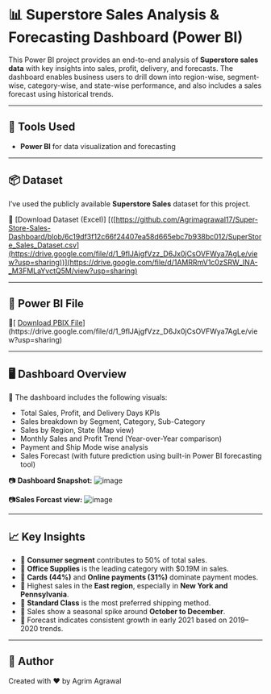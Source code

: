 # 📊 Superstore Sales Analysis & Forecasting Dashboard (Power BI)

This Power BI project provides an end-to-end analysis of **Superstore sales data** with key insights into sales, profit, delivery, and forecasts. The dashboard enables business users to drill down into region-wise, segment-wise, category-wise, and state-wise performance, and also includes a sales forecast using historical trends.

---

## 🧰 Tools Used
- **Power BI** for data visualization and forecasting

---

## 📦 Dataset
I’ve used the publicly available **Superstore Sales** dataset for this project.

🔗 [Download Dataset (Excel)]
[([https://github.com/Agrimagrawal17/Super-Store-Sales-Dashboard/blob/6c19df3f12c66f24407ea58d665ebc7b938bc012/SuperStore_Sales_Dataset.csv](https://drive.google.com/file/d/1_9flJAjgfVzz_D6Jx0jCsOVFWya7AgLe/view?usp=sharing))](https://drive.google.com/file/d/1AMRRmV1c0zSRW_INA-_M3FMLaYvctQ5M/view?usp=sharing)

---

## 📁 Power BI File
🔗[ [Download PBIX File]([https://github.com/Agrimagrawal17/Super-Store-Sales-Dashboard/blob/6c19df3f12c66f24407ea58d665ebc7b938bc012/Super%20Store%20Sales.pbix](https://drive.google.com/file/d/1AMRRmV1c0zSRW_INA-_M3FMLaYvctQ5M/view?usp=sharing))](https://drive.google.com/file/d/1_9flJAjgfVzz_D6Jx0jCsOVFWya7AgLe/view?usp=sharing)

---

## 🖥️ Dashboard Overview

📌 The dashboard includes the following visuals:
- Total Sales, Profit, and Delivery Days KPIs
- Sales breakdown by Segment, Category, Sub-Category
- Sales by Region, State (Map view)
- Monthly Sales and Profit Trend (Year-over-Year comparison)
- Payment and Ship Mode wise analysis
- Sales Forecast (with future prediction using built-in Power BI forecasting tool)

📷 **Dashboard Snapshot:**
![image](https://github.com/user-attachments/assets/2b875bc2-4a0a-4c39-b00a-2ab473db98fa)


📷**Sales Forcast view:**
![image](https://github.com/user-attachments/assets/0c4c0f6c-8c33-42a6-9b4d-7df48dbfc733)



---

## 📈 Key Insights

- 🔹 **Consumer segment** contributes to 50% of total sales.
- 🔹 **Office Supplies** is the leading category with $0.19M in sales.
- 🔹 **Cards (44%)** and **Online payments (31%)** dominate payment modes.
- 🔹 Highest sales in the **East region**, especially in **New York and Pennsylvania**.
- 🔹 **Standard Class** is the most preferred shipping method.
- 🔹 Sales show a seasonal spike around **October to December**.
- 🔮 Forecast indicates consistent growth in early 2021 based on 2019–2020 trends.

---

## 📌 Author

Created with ❤️ by Agrim Agrawal


